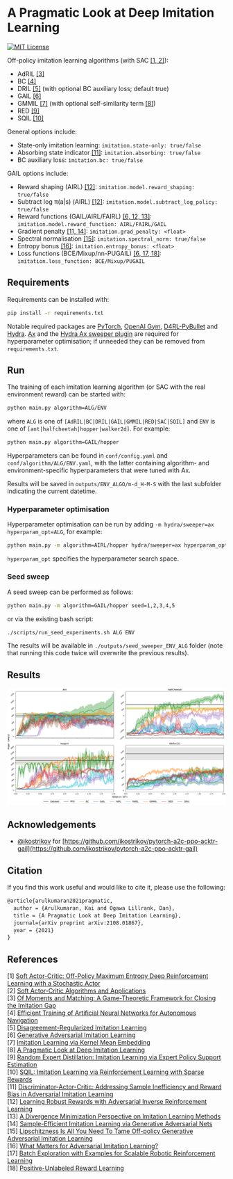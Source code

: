 # A Pragmatic Look at Deep Imitation Learning

[![MIT License](https://img.shields.io/badge/license-MIT-blue.svg)](LICENSE.md)

Off-policy imitation learning algorithms (with SAC [[1, 2]](#references)):

- AdRIL [[3]](#references)
- BC [[4]](#references)
- DRIL [[5]](#references) (with optional BC auxiliary loss; default true)
- GAIL [[6]](#references)
- GMMIL [[7]](#references) (with optional self-similarity term [[8]](#references))
- RED [[9]](#references)
- SQIL [[10]](#references)

General options include:

- State-only imitation learning: `imitation.state-only: true/false`
- Absorbing state indicator [[11]](#references): `imitation.absorbing: true/false`
- BC auxiliary loss: `imitation.bc: true/false`

GAIL options include:

- Reward shaping (AIRL) [[12]](#references): `imitation.model.reward_shaping: true/false`
- Subtract log π(a|s) (AIRL) [[12]](#references): `imitation.model.subtract_log_policy: true/false`
- Reward functions (GAIL/AIRL/FAIRL) [[6, 12, 13]](#references): `imitation.model.reward_function: AIRL/FAIRL/GAIL`
- Gradient penalty [[11, 14]](#references): `imitation.grad_penalty: <float>`
- Spectral normalisation [[15]](#references): `imitation.spectral_norm: true/false`
- Entropy bonus [[16]](#references): `imitation.entropy_bonus: <float>`
- Loss functions (BCE/Mixup/nn-PUGAIL) [[6, 17, 18]](#references): `imitation.loss_function: BCE/Mixup/PUGAIL`

## Requirements

Requirements can be installed with:
```sh
pip install -r requirements.txt
```
Notable required packages are [PyTorch](https://pytorch.org/), [OpenAI Gym](https://gym.openai.com/), [D4RL-PyBullet](https://github.com/takuseno/d4rl-pybullet) and [Hydra](https://hydra.cc/). [Ax](https://ax.dev/) and the [Hydra Ax sweeper plugin](https://hydra.cc/docs/next/plugins/ax_sweeper/) are required for hyperparameter optimisation; if unneeded they can be removed from `requirements.txt`.

## Run

The training of each imitation learning algorithm (or SAC with the real environment reward) can be started with:
```sh
python main.py algorithm=ALG/ENV
```
where `ALG` is one of `[AdRIL|BC|DRIL|GAIL|GMMIL|RED|SAC|SQIL]` and `ENV` is one of `[ant|halfcheetah|hopper|walker2d]`. For example:
```sh
python main.py algorithm=GAIL/hopper
```

Hyperparameters can be found in `conf/config.yaml` and `conf/algorithm/ALG/ENV.yaml`, with the latter containing algorithm- and environment-specific hyperparameters that were tuned with Ax.

Results will be saved in `outputs/ENV_ALGO/m-d_H-M-S` with the last subfolder indicating the current datetime.

### Hyperparameter optimisation

Hyperparameter optimisation can be run by adding `-m hydra/sweeper=ax hyperparam_opt=ALG`, for example:
```sh
python main.py -m algorithm=AIRL/hopper hydra/sweeper=ax hyperparam_opt=AIRL 
```
`hyperparam_opt` specifies the hyperparameter search space.

### Seed sweep

A seed sweep can be performed as follows:
```sh
python main.py -m algorithm=GAIL/hopper seed=1,2,3,4,5 
```
or via the existing bash script:
```sh
./scripts/run_seed_experiments.sh ALG ENV
```

The results will be available in `./outputs/seed_sweeper_ENV_ALG` folder (note that running this code twice will overwrite the previous results).

## Results

![PyBullet results](figures/pybullet.png) 

## Acknowledgements

- [@ikostrikov](https://github.com/ikostrikov) for [https://github.com/ikostrikov/pytorch-a2c-ppo-acktr-gail](https://github.com/ikostrikov/pytorch-a2c-ppo-acktr-gail)

## Citation

If you find this work useful and would like to cite it, please use the following:

```tex
@article{arulkumaran2021pragmatic,
  author = {Arulkumaran, Kai and Ogawa Lillrank, Dan},
  title = {A Pragmatic Look at Deep Imitation Learning},
  journal={arXiv preprint arXiv:2108.01867},
  year = {2021}
}
```

## References

[1] [Soft Actor-Critic: Off-Policy Maximum Entropy Deep Reinforcement Learning with a Stochastic Actor](https://arxiv.org/abs/1801.01290)  
[2] [Soft Actor-Critic Algorithms and Applications](https://arxiv.org/abs/1812.05905)  
[3] [Of Moments and Matching: A Game-Theoretic Framework for Closing the Imitation Gap](https://arxiv.org/abs/2103.03236)  
[4] [Efficient Training of Artificial Neural Networks for Autonomous Navigation](https://www.mitpressjournals.org/doi/abs/10.1162/neco.1991.3.1.88?journalCode=neco)  
[5] [Disagreement-Regularized Imitation Learning](https://openreview.net/forum?id=rkgbYyHtwB)  
[6] [Generative Adversarial Imitation Learning](https://arxiv.org/abs/1606.03476)  
[7] [Imitation Learning via Kernel Mean Embedding](https://www.aaai.org/ocs/index.php/AAAI/AAAI18/paper/viewPaper/16807)  
[8] [A Pragmatic Look at Deep Imitation Learning](https://arxiv.org/abs/2108.01867)  
[9] [Random Expert Distillation: Imitation Learning via Expert Policy Support Estimation](https://arxiv.org/abs/1905.06750)  
[10] [SQIL: Imitation Learning via Reinforcement Learning with Sparse Rewards](https://arxiv.org/abs/1905.11108)  
[11] [Discriminator-Actor-Critic: Addressing Sample Inefficiency and Reward Bias in Adversarial Imitation Learning](https://arxiv.org/abs/1809.02925)  
[12] [Learning Robust Rewards with Adversarial Inverse Reinforcement Learning](https://arxiv.org/abs/1710.11248)  
[13] [A Divergence Minimization Perspective on Imitation Learning Methods](https://arxiv.org/abs/1911.02256)  
[14] [Sample-Efficient Imitation Learning via Generative Adversarial Nets](https://arxiv.org/abs/1809.02064)  
[15] [Lipschitzness Is All You Need To Tame Off-policy Generative Adversarial Imitation Learning](https://arxiv.org/abs/2006.16785)  
[16] [What Matters for Adversarial Imitation Learning?](https://arxiv.org/abs/2106.00672)  
[17] [Batch Exploration with Examples for Scalable Robotic Reinforcement Learning](https://arxiv.org/abs/2010.11917)  
[18] [Positive-Unlabeled Reward Learning](https://arxiv.org/abs/1911.00459)  
